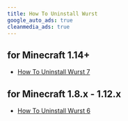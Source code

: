 ```yaml
---
title: How To Uninstall Wurst
google_auto_ads: true
cleanmedia_ads: true
---
```

<div class="grid no-margin">
   <div class="row cells2">
      <div class="cell">
         <h2 class="text-normal">for Minecraft <b>1.14+</b></h2>
         <ul>
            <li><p><a href="/tutorials/how-to-uninstall/wurst-7">How To Uninstall Wurst 7</a></p></li>
         </ul>
      </div>
      <div class="cell">
         <h2 class="text-normal">for Minecraft <b>1.8.x - 1.12.x</b></h2>
         <ul>
            <li><p><a href="/tutorials/how-to-uninstall/wurst-6">How To Uninstall Wurst 6</a></p></li>
         </ul>
      </div>
   </div>
</div>